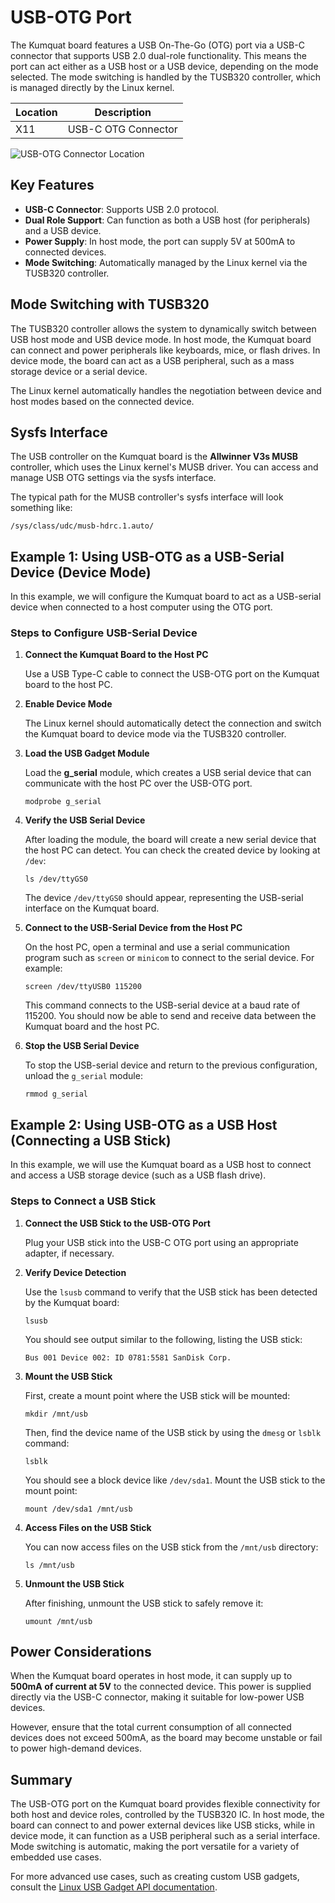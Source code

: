 # USB-OTG Port

The Kumquat board features a USB On-The-Go (OTG) port via a USB-C connector that supports USB 2.0 dual-role functionality. This means the port can act either as a USB host or a USB device, depending on the mode selected. The mode switching is handled by the TUSB320 controller, which is managed directly by the Linux kernel.

| Location | Description         |
| -------- | ------------------- |
| X11      | USB-C OTG Connector |

![USB-OTG Connector Location](placeholder_image_link)

## Key Features

- **USB-C Connector**: Supports USB 2.0 protocol.
- **Dual Role Support**: Can function as both a USB host (for peripherals) and a USB device.
- **Power Supply**: In host mode, the port can supply 5V at 500mA to connected devices.
- **Mode Switching**: Automatically managed by the Linux kernel via the TUSB320 controller.

## Mode Switching with TUSB320

The TUSB320 controller allows the system to dynamically switch between USB host mode and USB device mode. In host mode, the Kumquat board can connect and power peripherals like keyboards, mice, or flash drives. In device mode, the board can act as a USB peripheral, such as a mass storage device or a serial device.

The Linux kernel automatically handles the negotiation between device and host modes based on the connected device.

## Sysfs Interface

The USB controller on the Kumquat board is the **Allwinner V3s MUSB** controller, which uses the Linux kernel's MUSB driver. You can access and manage USB OTG settings via the sysfs interface.

The typical path for the MUSB controller's sysfs interface will look something like:

```
/sys/class/udc/musb-hdrc.1.auto/
```

## Example 1: Using USB-OTG as a USB-Serial Device (Device Mode)

In this example, we will configure the Kumquat board to act as a USB-serial device when connected to a host computer using the OTG port.

### Steps to Configure USB-Serial Device

1. **Connect the Kumquat Board to the Host PC**

   Use a USB Type-C cable to connect the USB-OTG port on the Kumquat board to the host PC.

2. **Enable Device Mode**

   The Linux kernel should automatically detect the connection and switch the Kumquat board to device mode via the TUSB320 controller.

3. **Load the USB Gadget Module**

   Load the **g_serial** module, which creates a USB serial device that can communicate with the host PC over the USB-OTG port.

   ```
   modprobe g_serial
   ```

4. **Verify the USB Serial Device**

   After loading the module, the board will create a new serial device that the host PC can detect. You can check the created device by looking at `/dev`:

   ```
   ls /dev/ttyGS0
   ```

   The device `/dev/ttyGS0` should appear, representing the USB-serial interface on the Kumquat board.

5. **Connect to the USB-Serial Device from the Host PC**

   On the host PC, open a terminal and use a serial communication program such as `screen` or `minicom` to connect to the serial device. For example:

   ```
   screen /dev/ttyUSB0 115200
   ```

   This command connects to the USB-serial device at a baud rate of 115200. You should now be able to send and receive data between the Kumquat board and the host PC.

6. **Stop the USB Serial Device**

   To stop the USB-serial device and return to the previous configuration, unload the `g_serial` module:

   ```
   rmmod g_serial
   ```

## Example 2: Using USB-OTG as a USB Host (Connecting a USB Stick)

In this example, we will use the Kumquat board as a USB host to connect and access a USB storage device (such as a USB flash drive).

### Steps to Connect a USB Stick

1. **Connect the USB Stick to the USB-OTG Port**

   Plug your USB stick into the USB-C OTG port using an appropriate adapter, if necessary.

2. **Verify Device Detection**

   Use the `lsusb` command to verify that the USB stick has been detected by the Kumquat board:

   ```
   lsusb
   ```

   You should see output similar to the following, listing the USB stick:

   ```
   Bus 001 Device 002: ID 0781:5581 SanDisk Corp. 
   ```

3. **Mount the USB Stick**

   First, create a mount point where the USB stick will be mounted:

   ```
   mkdir /mnt/usb
   ```

   Then, find the device name of the USB stick by using the `dmesg` or `lsblk` command:

   ```
   lsblk
   ```

   You should see a block device like `/dev/sda1`. Mount the USB stick to the mount point:

   ```
   mount /dev/sda1 /mnt/usb
   ```

4. **Access Files on the USB Stick**

   You can now access files on the USB stick from the `/mnt/usb` directory:

   ```
   ls /mnt/usb
   ```

5. **Unmount the USB Stick**

   After finishing, unmount the USB stick to safely remove it:

   ```
   umount /mnt/usb
   ```

## Power Considerations

When the Kumquat board operates in host mode, it can supply up to **500mA of current at 5V** to the connected device. This power is supplied directly via the USB-C connector, making it suitable for low-power USB devices.

However, ensure that the total current consumption of all connected devices does not exceed 500mA, as the board may become unstable or fail to power high-demand devices.

## Summary

The USB-OTG port on the Kumquat board provides flexible connectivity for both host and device roles, controlled by the TUSB320 IC. In host mode, the board can connect to and power external devices like USB sticks, while in device mode, it can function as a USB peripheral such as a serial interface. Mode switching is automatic, making the port versatile for a variety of embedded use cases.

For more advanced use cases, such as creating custom USB gadgets, consult the [Linux USB Gadget API documentation](https://www.kernel.org/doc/Documentation/usb/gadget_configfs.txt).
